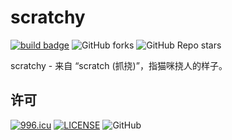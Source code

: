# scratchy

[![build badge](https://github.com/LJason77/scratchy/actions/workflows/rust.yml/badge.svg?branch=master)](https://github.com/LJason77/scratchy/actions/workflows/rust.yml)
![GitHub forks](https://img.shields.io/github/forks/LJason77/scratchy?style=social)
![GitHub Repo stars](https://img.shields.io/github/stars/LJason77/scratchy?style=social)

scratchy - 来自 “scratch (抓挠)”，指猫咪挠人的样子。

## 许可

[![996.icu](https://img.shields.io/badge/link-996.icu-red.svg)](https://996.icu)
[![LICENSE](https://img.shields.io/badge/license-Anti%20996-blue.svg)](https://github.com/996icu/996.ICU/blob/master/LICENSE)
![GitHub](https://img.shields.io/github/license/LJason77/scratchy)
